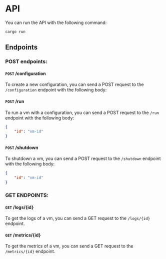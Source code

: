 # API

You can run the API with the following command:

```bash
cargo run
``` 

## Endpoints

### POST endpoints: 


#### `POST` /configuration
To create a new configuration, you can send a POST request to the `/configuration` endpoint with the following body:

<!-- TODO -->

#### `POST` /run
To run a vm with a configuration, you can send a POST request to the `/run` endpoint with the following body:

```json
{
    "id": "vm-id"
}
```

#### `POST` /shutdown

To shutdown a vm, you can send a POST request to the `/shutdown` endpoint with the following body:

```json
{
    "id": "vm-id"
}
```

### GET ENDPOINTS:

#### `GET` /logs/{id}

To get the logs of a vm, you can send a GET request to the `/logs/{id}` endpoint.

#### `GET` /metrics/{id}

To get the metrics of a vm, you can send a GET request to the `/metrics/{id}` endpoint.


